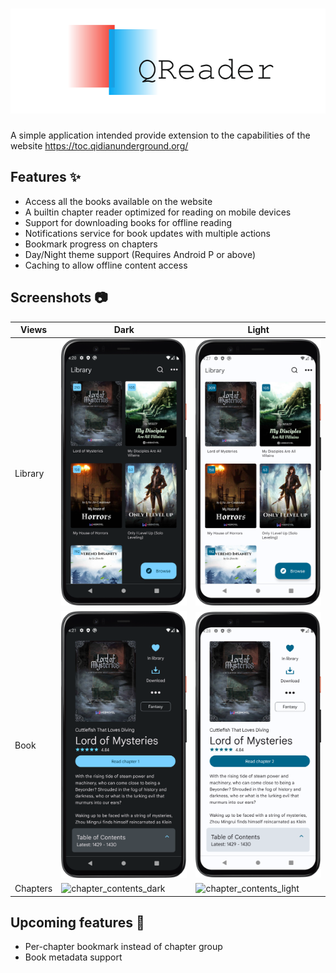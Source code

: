 # ![QReader](images/app_image_logo.svg)

A simple application intended provide extension to the capabilities of the website <https://toc.qidianunderground.org/>

## Features :sparkles:

- Access all the books available on the website
- A builtin chapter reader optimized for reading on mobile devices
- Support for downloading books for offline reading
- Notifications service for book updates with multiple actions
- Bookmark progress on chapters
- Day/Night theme support (Requires Android P or above)
- Caching to allow offline content access

## Screenshots :camera:

| Views    | Dark                                                       | Light                                                        |
| -------- | ---------------------------------------------------------- | ------------------------------------------------------------ |
| Library  | ![library_view_dark](images/library_view_dark.png)         | ![library_view_light](images/library_view_light.png)         |
| Book     | ![book_view_dark](images/book_view_dark.png)               | ![book_view_light](images/book_view_light.png)               |
| Chapters | ![chapter_contents_dark](images/chapter_contents_dark.png) | ![chapter_contents_light](images/chapter_contents_light.png) |

## Upcoming features :rocket:

- Per-chapter bookmark instead of chapter group
- Book metadata support
